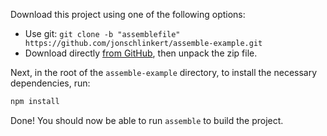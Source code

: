 Download this project using one of the following options:

* Use git: `git clone -b "assemblefile" https://github.com/jonschlinkert/assemble-example.git`
* Download directly [from GitHub](https://github.com/jonschlinkert/assemble-example/archive/master.zip), then unpack the zip file.

Next, in the root of the `assemble-example` directory, to install the necessary dependencies, run:

```bash
npm install
```

Done! You should now be able to run `assemble` to build the project.
